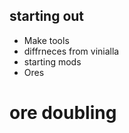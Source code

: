 starting out
------------

 * Make tools
 * diffrneces from vinialla
 * starting mods
 * Ores 



# ore doubling

# 







